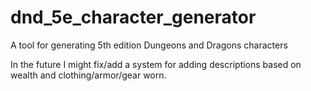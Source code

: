 # dnd_5e_character_generator
A tool for generating 5th edition Dungeons and Dragons characters

In the future I might fix/add a system for adding descriptions based on wealth and clothing/armor/gear worn.
